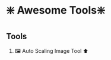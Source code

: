 # ❇️ Awesome Tools❇️

## Tools
1. <a src="./Auto%20Scaling%20Image/README.md">🖼️ Auto Scaling Image Tool ⬆️</a>

